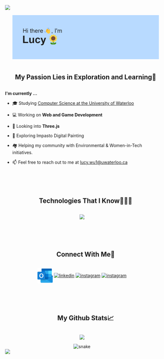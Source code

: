 
<!--horizontal divider(gradiant)-->
<img src="https://user-images.githubusercontent.com/73097560/115834477-dbab4500-a447-11eb-908a-139a6edaec5c.gif">

<!--h1 without bottom border-->
<div id="user-content-toc">
  <ul align="center">
    <img src="https://github.com/LucyWuu/LucyWuu/blob/main/header.png">
  </ul>
</div>

<!--h2 without bottom border-->
<div id="user-content-toc">
  <ul align="center">
    <summary><h2 style="display: inline-block">My Passion Lies in Exploration and Learning🌱</h2></summary>
  </ul>
</div>


<!--Intro start-->

**I'm currently ...**

- 🎓 Studying <a href="https://uwaterloo.ca/future-students/programs/computer-science">Computer Science at the University of Waterloo</a>

- 💻 Working on **Web and Game Development**

- 🧊 Looking into **Three.js**

- 🎨 Exploring Impasto Digital Painting

- 🏘️ Helping my community with Environmental & Women-in-Tech initiatives.

- 📫 Feel free to reach out to me at [lucy.wu1@uwaterloo.ca](mailto:lucy.wu1@uwaterloo.ca)

<!--Intro end-->

<br/>

#

<!--h1 without bottom border-->
<div id="user-content-toc">
  <ul align="center">
    <summary><h2 style="display: inline-block">Technologies That I Know👩🏻‍💻</h2></summary>
  </ul>
</div>
<!--tech stack icons-->
<p align="center">
  <a href="https://skillicons.dev">
    <img src="https://skillicons.dev/icons?i=git,mysql,go,c,cpp,py,html,css,js,react,aws,github,linux,java,postman,figma,ps,docker,vscode&perline=14" />
  </a>
</p>

<br/>

#
<!-- Connect with me -->
<!--h2 without bottom border-->
<div id="user-content-toc">
  <ul align="center">
    <summary><h2 style="display: inline-block">Connect With Me🤝</h2></summary>
  </ul>
</div>

<!--icons and links-->
<p align="center">
<a href="mailto: lucy.wu1@uwaterloo.ca" target="blank"><img align="center" src="https://github.com/LucyWuu/LucyWuu/blob/main/outlook.png" alt="instagram" height="50" width="50"/></a>
<a href="https://www.linkedin.com/in/lucywu1/" target="blank"><img align="center" src="https://user-images.githubusercontent.com/88904952/234979284-68c11d7f-1acc-4f0c-ac78-044e1037d7b0.png" alt="linkedin" height="50" width="50" /></a>
<a href="https://www.instagram.com/_lucy_wu_/" target="blank"><img align="center" src="https://user-images.githubusercontent.com/88904952/234981169-2dd1e58f-4b7e-468c-8213-034ba62156c3.png" alt="instagram" height="50" width="50"/></a>
<a href="https://open.spotify.com/user/w671dztv9jracp9ahkyibqn9n?si=b59f34ed4f754b60" target="blank"><img align="center" src="https://upload.wikimedia.org/wikipedia/commons/1/19/Spotify_logo_without_text.svg" alt="instagram" height="50" width="50"/></a>
</p>


<br/>

#
<!-- Github Stats -->
<!--h2 without bottom border-->
<div id="user-content-toc">
  <ul align="center">
    <summary><h2 style="display: inline-block">My Github Stats📈</h2></summary>
  </ul>
</div>

<p align="center">
<a href="https://github.com/LucyWuu">
  <img align="center" src="https://github-readme-streak-stats.herokuapp.com/?user=LucyWuu&theme=vue&hide_border=true"/>
   <!-- <img height="180em" src="https://github-readme-stats-lucywuu.vercel.app/api?username=LucyWuu&hide=stars&include_all_commits=true&private_count=true&show_icons=true&theme=vue&transparent=true&hide_border=true" /> -->
</a>
</p>


<!--- snake -->
<div align="center">
  <img  src="https://github.com/LucyWuu/LucyWuu/blob/output/github-contribution-grid-snake.gif"
       alt="snake" /></a>
</div>


<!--horizontal divider(gradiant)-->
<img src="https://user-images.githubusercontent.com/73097560/115834477-dbab4500-a447-11eb-908a-139a6edaec5c.gif">
